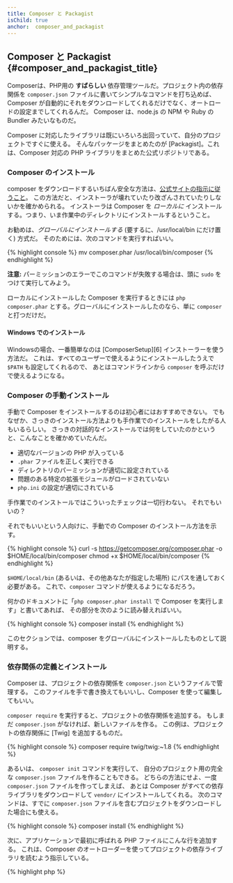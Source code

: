 ```yaml
---
title: Composer と Packagist
isChild: true
anchor:  composer_and_packagist
---
```


## Composer と Packagist {#composer_and_packagist_title}

Composerは、PHP用の **すばらしい** 依存管理ツールだ。プロジェクト内の依存関係を
`composer.json` ファイルに書いてシンプルなコマンドを打ち込めば、
Composer が自動的にそれをダウンロードしてくれるだけでなく、オートロードの設定までしてくれるんだ。
Composer は、node.js の NPM や Ruby の Bundler みたいなものだ。

Composer に対応したライブラリは既にいろいろ出回っていて、自分のプロジェクトですぐに使える。
そんなパッケージをまとめたのが [Packagist]。これは、Composer 対応の PHP ライブラリをまとめた公式リポジトリである。

### Composer のインストール

composer をダウンロードするいちばん安全な方法は、[公式サイトの指示に従うこと](https://getcomposer.org/download/)。
この方法だと、インストーラが壊れていたり改ざんされていたりしないかを確かめられる。
インストーラは Composer を *ローカルに* インストールする。つまり、いま作業中のディレクトリにインストールするということ。

お勧めは、*グローバルにインストールする* (要するに、/usr/local/bin にだけ置く) 方式だ。
そのためには、次のコマンドを実行すればいい。

{% highlight console %}
mv composer.phar /usr/local/bin/composer
{% endhighlight %}

**注意:** パーミッションのエラーでこのコマンドが失敗する場合は、頭に `sudo` をつけて実行してみよう。

ローカルにインストールした Composer を実行するときには `php composer.phar`
とする。グローバルにインストールしたのなら、単に `composer` と打つだけだ。

#### Windows でのインストール

Windowsの場合、一番簡単なのは [ComposerSetup][6] インストーラーを使う方法だ。
これは、すべてのユーザーで使えるようにインストールしたうえで `$PATH` も設定してくれるので、
あとはコマンドラインから `composer` を呼ぶだけで使えるようになる。

### Composer の手動インストール

手動で Composer をインストールするのは初心者にはおすすめできない。
でもなぜか、さっきのインストール方法よりも手作業でのインストールをしたがる人もいるらしい。
さっきの対話的なインストールでは何をしていたのかというと、こんなことを確かめていたんだ。

- 適切なバージョンの PHP が入っている
- `.phar` ファイルを正しく実行できる
- ディレクトリのパーミッションが適切に設定されている
- 問題のある特定の拡張モジュールがロードされていない
- `php.ini` の設定が適切にされている

手作業でのインストールではこういったチェックは一切行わない。
それでもいいの？

それでもいいという人向けに、手動での Composer のインストール方法を示す。

{% highlight console %}
curl -s https://getcomposer.org/composer.phar -o $HOME/local/bin/composer
chmod +x $HOME/local/bin/composer
{% endhighlight %}

`$HOME/local/bin` (あるいは、その他あなたが指定した場所) にパスを通しておく必要がある。
これで、`composer` コマンドが使えるようになるだろう。

何かのドキュメントに「`php composer.phar install` で Composer を実行します」と書いてあれば、
その部分を次のように読み替えればいい。

{% highlight console %}
composer install
{% endhighlight %}
    
このセクションでは、composer をグローバルにインストールしたものとして説明する。

### 依存関係の定義とインストール

Composer は、プロジェクトの依存関係を `composer.json` というファイルで管理する。
このファイルを手で書き換えてもいいし、Composer を使って編集してもいい。

`composer require` を実行すると、プロジェクトの依存関係を追加する。
もしまだ `composer.json` がなければ、新しいファイルを作る。
この例は、プロジェクトの依存関係に [Twig] を追加するものだ。

{% highlight console %}
composer require twig/twig:~1.8
{% endhighlight %}

あるいは、 `composer init` コマンドを実行して、
自分のプロジェクト用の完全な `composer.json` ファイルを作ることもできる。
どちらの方法にせよ、一度 `composer.json` ファイルを作ってしまえば、
あとは Composer がすべての依存ライブラリをダウンロードして `vendor/` にインストールしてくれる。
次のコマンドは、すでに `composer.json` ファイルを含むプロジェクトをダウンロードした場合にも使える。

{% highlight console %}
composer install
{% endhighlight %}

次に、アプリケーションで最初に呼ばれる PHP ファイルにこんな行を追加する。
これは、Composer のオートローダーを使ってプロジェクトの依存ライブラリを読むよう指示している。

{% highlight php %}
<?php
require 'vendor/autoload.php';
{% endhighlight %}

これで、依存ライブラリが使えるようになった。実際に使う場面で、必要に応じて読み込まれる。

### 依存関係の更新

Composer は `composer.lock` というファイルを作る。
これは、最初に `php composer.phar install`
を実行したときにダウンロードした、各パッケージの正確なバージョンを記録しておくものだ。
他の開発者とプロジェクトを共有するときに `composer.lock` も一緒に配布しておくと、
他の人が `php composer.phar install` を実行したときにもまったく同じバージョンがインストールされるようになる。
依存関係を更新するには、 `php composer.phar update` を実行しよう。

これは、バージョンの要件を柔軟に定義できるので便利だ。
たとえば、バージョンに `~1.8` と書いた場合は「`1.8.0` 以降のバージョン。ただし `2.0.x-dev` は含まない」と指定したことになる。
ワイルドカード `*` を使って `1.8.*` のように指定してもいい。
これで、Composer で `php composer.phar update` を実行したときに、
定義した制約の範囲での最新版に依存ライブラリを更新してくれる。

### 更新通知

新バージョンのリリースの通知を受け取りたければ [VersionEye] にサインアップするといい。
このサービスは、自分の GitHub アカウントや BitBucket アカウントにある
`composer.json` の内容を監視して、パッケージの新しいリリースがあればメールで教えてくれるものだ。

### 依存ライブラリのセキュリティ問題のチェック

[Security Advisories Checker] は、Webサービスとコマンドラインツールとして提供されている。
`composer.lock` ファイルを調べて、もし依存関係に更新が必要なら教えてくれるものだ。

### Composerでのグローバルな依存関係の扱い

Composer は、グローバルな依存関係やそのバイナリを扱うこともできる。
使いかたはとても簡単で、単にコマンドの前に `global` をつけるだけでいい。
たとえば、PHPUnit をグローバルに使えるようインストールしたければ、こんなコマンドを実行する。

{% highlight console %}
composer global require phpunit/phpunit
{% endhighlight %}

このコマンドは、 `~/.composer` ディレクトリを作って、グローバルな依存関係をそこに置く。
インストールされたパッケージのバイナリを全体で使えるようにするには、 `~/.composer/vendor/bin`
ディレクトリを環境変数 `$PATH` に追加すればいい。

* [Composerとは]

[Packagist]: http://packagist.org/
[Twig]: http://twig.sensiolabs.org
[VersionEye]: https://www.versioneye.com/
[Security Advisories Checker]: https://security.sensiolabs.org/
[Composerとは]: http://getcomposer.org/doc/00-intro.md
[ComposerSetup]: https://getcomposer.org/Composer-Setup.exe
